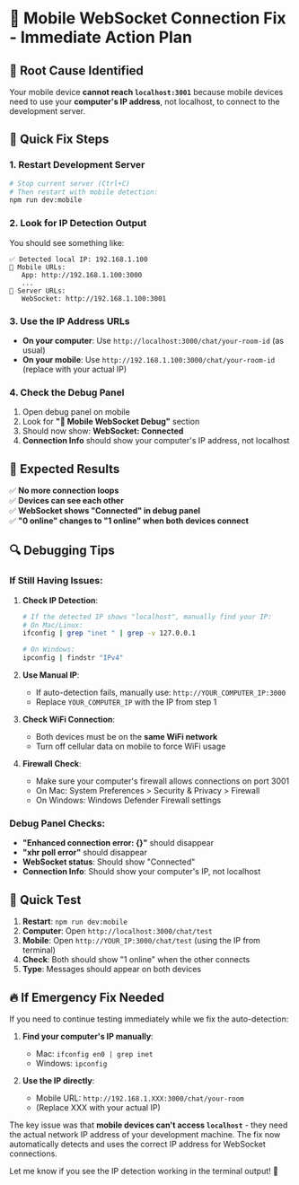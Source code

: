 # 🚨 Mobile WebSocket Connection Fix - Immediate Action Plan

## 📱 **Root Cause Identified**
Your mobile device **cannot reach `localhost:3001`** because mobile devices need to use your **computer's IP address**, not localhost, to connect to the development server.

## 🔧 **Quick Fix Steps**

### **1. Restart Development Server**
```bash
# Stop current server (Ctrl+C)
# Then restart with mobile detection:
npm run dev:mobile
```

### **2. Look for IP Detection Output**
You should see something like:
```
✅ Detected local IP: 192.168.1.100
📱 Mobile URLs:
   App: http://192.168.1.100:3000
   ...
🔌 Server URLs:
   WebSocket: http://192.168.1.100:3001
```

### **3. Use the IP Address URLs**
- **On your computer**: Use `http://localhost:3000/chat/your-room-id` (as usual)
- **On your mobile**: Use `http://192.168.1.100:3000/chat/your-room-id` (replace with your actual IP)

### **4. Check the Debug Panel**
1. Open debug panel on mobile
2. Look for **"📱 Mobile WebSocket Debug"** section
3. Should now show: **WebSocket: Connected**
4. **Connection Info** should show your computer's IP address, not localhost

## 🎯 **Expected Results**

✅ **No more connection loops**  
✅ **Devices can see each other**  
✅ **WebSocket shows "Connected" in debug panel**  
✅ **"0 online" changes to "1 online" when both devices connect**  

## 🔍 **Debugging Tips**

### **If Still Having Issues:**

1. **Check IP Detection**:
   ```bash
   # If the detected IP shows "localhost", manually find your IP:
   # On Mac/Linux:
   ifconfig | grep "inet " | grep -v 127.0.0.1
   
   # On Windows:
   ipconfig | findstr "IPv4"
   ```

2. **Use Manual IP**:
   - If auto-detection fails, manually use: `http://YOUR_COMPUTER_IP:3000`
   - Replace `YOUR_COMPUTER_IP` with the IP from step 1

3. **Check WiFi Connection**:
   - Both devices must be on the **same WiFi network**
   - Turn off cellular data on mobile to force WiFi usage

4. **Firewall Check**:
   - Make sure your computer's firewall allows connections on port 3001
   - On Mac: System Preferences > Security & Privacy > Firewall
   - On Windows: Windows Defender Firewall settings

### **Debug Panel Checks**:
- **"Enhanced connection error: {}"** should disappear
- **"xhr poll error"** should disappear  
- **WebSocket status**: Should show "Connected"
- **Connection Info**: Should show your computer's IP, not localhost

## 🚀 **Quick Test**

1. **Restart**: `npm run dev:mobile`
2. **Computer**: Open `http://localhost:3000/chat/test`
3. **Mobile**: Open `http://YOUR_IP:3000/chat/test` (using the IP from terminal)
4. **Check**: Both should show "1 online" when the other connects
5. **Type**: Messages should appear on both devices

## 🔥 **If Emergency Fix Needed**

If you need to continue testing immediately while we fix the auto-detection:

1. **Find your computer's IP manually**:
   - Mac: `ifconfig en0 | grep inet`
   - Windows: `ipconfig`
   
2. **Use the IP directly**:
   - Mobile URL: `http://192.168.1.XXX:3000/chat/your-room`
   - (Replace XXX with your actual IP)

The key issue was that **mobile devices can't access `localhost`** - they need the actual network IP address of your development machine. The fix now automatically detects and uses the correct IP address for WebSocket connections.

Let me know if you see the IP detection working in the terminal output! 🎯
